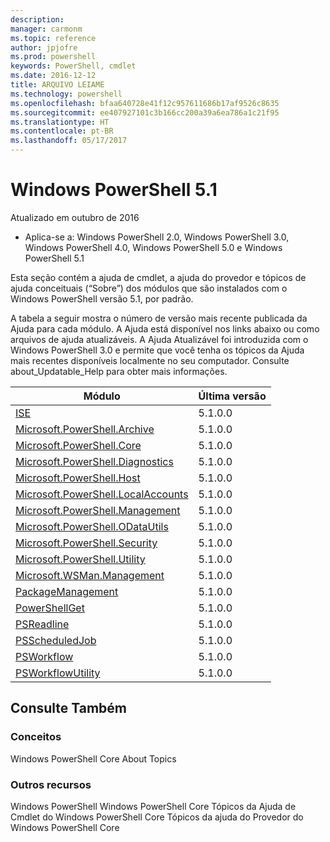 ```yaml
---
description: 
manager: carmonm
ms.topic: reference
author: jpjofre
ms.prod: powershell
keywords: PowerShell, cmdlet
ms.date: 2016-12-12
title: ARQUIVO LEIAME
ms.technology: powershell
ms.openlocfilehash: bfaa640728e41f12c957611686b17af9526c8635
ms.sourcegitcommit: ee407927101c3b166cc200a39a6ea786a1c21f95
ms.translationtype: HT
ms.contentlocale: pt-BR
ms.lasthandoff: 05/17/2017
---
```

# <a name="windows-powershell-51"></a>Windows PowerShell 5.1

Atualizado em outubro de 2016
- Aplica-se a: Windows PowerShell 2.0, Windows PowerShell 3.0, Windows PowerShell 4.0, Windows PowerShell 5.0 e Windows PowerShell 5.1

Esta seção contém a ajuda de cmdlet, a ajuda do provedor e tópicos de ajuda conceituais (“Sobre”) dos módulos que são instalados com o Windows PowerShell versão 5.1, por padrão.

A tabela a seguir mostra o número de versão mais recente publicada da Ajuda para cada módulo.
A Ajuda está disponível nos links abaixo ou como arquivos de ajuda atualizáveis.
A Ajuda Atualizável foi introduzida com o Windows PowerShell 3.0 e permite que você tenha os tópicos da Ajuda mais recentes disponíveis localmente no seu computador.
Consulte about_Updatable_Help para obter mais informações.

Módulo | Última versão
----------------------------- | --------------
[ISE](ISE/ISE.md) |5.1.0.0
[Microsoft.PowerShell.Archive](Microsoft.PowerShell.Archive/Microsoft.PowerShell.Archive.md) |5.1.0.0
[Microsoft.PowerShell.Core](Microsoft.PowerShell.Core/Microsoft.PowerShell.Core.md) |5.1.0.0
[Microsoft.PowerShell.Diagnostics](Microsoft.PowerShell.Diagnostics/Microsoft.PowerShell.Diagnostics.md) |5.1.0.0
[Microsoft.PowerShell.Host](Microsoft.PowerShell.Host/Microsoft.PowerShell.Host.md) |5.1.0.0
[Microsoft.PowerShell.LocalAccounts](Microsoft.PowerShell.LocalAccounts/Microsoft.PowerShell.LocalAccounts.md) |5.1.0.0
[Microsoft.PowerShell.Management](Microsoft.PowerShell.Management/Microsoft.PowerShell.Management.md) |5.1.0.0
[Microsoft.PowerShell.ODataUtils](Microsoft.PowerShell.ODataUtils/Microsoft.PowerShell.ODataUtils.md) |5.1.0.0
[Microsoft.PowerShell.Security](Microsoft.PowerShell.Security/Microsoft.PowerShell.Security.md) |5.1.0.0
[Microsoft.PowerShell.Utility](Microsoft.PowerShell.Utility/Microsoft.PowerShell.Utility.md) |5.1.0.0
[Microsoft.WSMan.Management](Microsoft.WSMan.Management/Microsoft.WSMan.Management.md) |5.1.0.0
[PackageManagement](PackageManagement/PackageManagement.md) |5.1.0.0
[PowerShellGet](PowerShellGet/PowerShellGet.md) |5.1.0.0
[PSReadline](PSReadline/PSReadline.md) |5.1.0.0
[PSScheduledJob](PSScheduledJob/PSScheduledJob.md) |5.1.0.0
[PSWorkflow](PSWorkflow/PSWorkflow.md) |5.1.0.0
[PSWorkflowUtility](PSWorkflowUtility/PSWorkflowUtility.md) |5.1.0.0


##  <a name="see-also"></a>Consulte Também
###  <a name="concepts"></a>Conceitos
Windows PowerShell Core About Topics

###  <a name="other-resources"></a>Outros recursos
Windows PowerShell Windows PowerShell Core Tópicos da Ajuda de Cmdlet do Windows PowerShell Core Tópicos da ajuda do Provedor do Windows PowerShell Core

